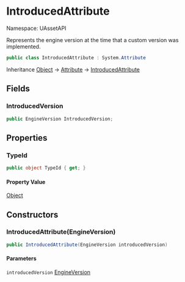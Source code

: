 # IntroducedAttribute

Namespace: UAssetAPI

Represents the engine version at the time that a custom version was implemented.

```csharp
public class IntroducedAttribute : System.Attribute
```

Inheritance [Object](https://docs.microsoft.com/en-us/dotnet/api/system.object) → [Attribute](https://docs.microsoft.com/en-us/dotnet/api/system.attribute) → [IntroducedAttribute](./uassetapi.introducedattribute.md)

## Fields

### **IntroducedVersion**

```csharp
public EngineVersion IntroducedVersion;
```

## Properties

### **TypeId**

```csharp
public object TypeId { get; }
```

#### Property Value

[Object](https://docs.microsoft.com/en-us/dotnet/api/system.object)<br>

## Constructors

### **IntroducedAttribute(EngineVersion)**

```csharp
public IntroducedAttribute(EngineVersion introducedVersion)
```

#### Parameters

`introducedVersion` [EngineVersion](./uassetapi.unrealtypes.engineversion.md)<br>
